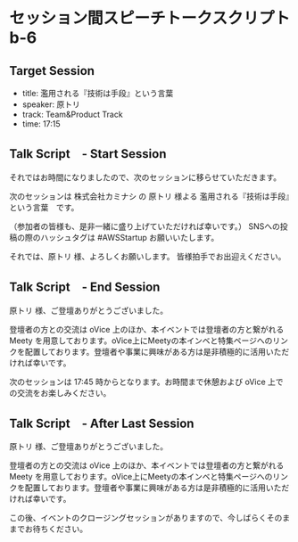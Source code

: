 # セッション間スピーチトークスクリプト b-6

## Target Session
- title: 濫用される『技術は手段』という言葉
- speaker: 原トリ
- track: Team&Product Track
- time: 17:15

## Talk Script　- Start Session

それではお時間になりましたので、次のセッションに移らせていただきます。

次のセッションは 株式会社カミナシ の 原トリ 様よる 濫用される『技術は手段』という言葉　です。

（参加者の皆様も、是非一緒に盛り上げていただければ幸いです。）
SNSへの投稿の際のハッシュタグは #AWSStartup お願いいたします。

それでは、原トリ 様、よろしくお願いします。
皆様拍手でお出迎えください。

## Talk Script　- End Session

原トリ 様、ご登壇ありがとうございました。

登壇者の方との交流は oVice 上のほか、本イベントでは登壇者の方と繋がれる Meety を用意しております。oVice上にMeetyの本インベと特集ページへのリンクを配置しております。登壇者や事業に興味がある方は是非積極的に活用いただければ幸いです。

次のセッションは 17:45 時からとなります。お時間まで休憩および oVice 上での交流をお楽しみください。

## Talk Script　- After Last Session

原トリ 様、ご登壇ありがとうございました。

登壇者の方との交流は oVice 上のほか、本イベントでは登壇者の方と繋がれる Meety を用意しております。oVice上にMeetyの本インベと特集ページへのリンクを配置しております。登壇者や事業に興味がある方は是非積極的に活用いただければ幸いです。

この後、イベントのクロージングセッションがありますので、今しばらくそのままでお待ちください。
